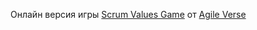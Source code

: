 Онлайн версия игры [Scrum Values Game](https://www.agileverse.ru/scrumvaluesgame/ru) от [Agile Verse](https://www.agileverse.ru/)

